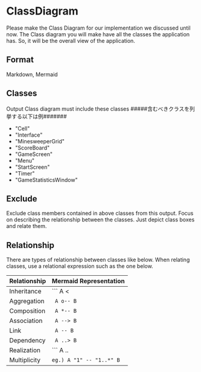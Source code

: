 
# ClassDiagram
Please make the Class Diagram for our implementation we discussed until now.
The Class diagram you will make have all the classes the application has.
So, it will be the overall view of the application.

## Format
Markdown, Mermaid

## Classes
Output Class diagram must include these classes
#####含むべきクラスを列挙する以下は例#######
* "Cell"
* "Interface"
* "MinesweeperGrid"
* "ScoreBoard"
* "GameScreen"
* "Menu"
* "StartScreen"
* "Timer"
* "GameStatisticsWindow"

## Exclude
Exclude class members contained in above classes from this output.
Focus on describing the relationship between the classes.
Just depict class boxes and relate them.

## Relationship
There are types of relationship between classes like below.
When relating classes, use a relational expression such as the one below.

| Relationship | Mermaid Representation |
| --- | --- |
| Inheritance | ``` A <|-- B``` |
| Aggregation | ``` A o-- B``` |
| Composition | ``` A *-- B``` |
| Association | ``` A --> B``` |
| Link | ``` A -- B``` |
| Dependency | ``` A ..> B``` |
| Realization | ``` A ..|> B``` |
| Multiplicity | ```eg.) A "1" -- "1..*" B``` |
